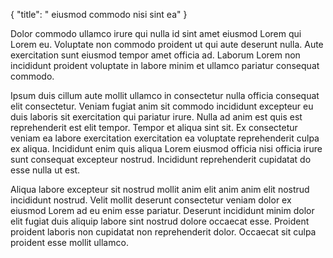 {
  "title": " eiusmod commodo nisi sint ea"
}

Dolor commodo ullamco irure qui nulla id sint amet eiusmod Lorem qui Lorem eu. Voluptate non commodo proident ut qui aute deserunt nulla. Aute exercitation sunt eiusmod tempor amet officia ad. Laborum Lorem non incididunt proident voluptate in labore minim et ullamco pariatur consequat commodo.

Ipsum duis cillum aute mollit ullamco in consectetur nulla officia consequat elit consectetur. Veniam fugiat anim sit commodo incididunt excepteur eu duis laboris sit exercitation qui pariatur irure. Nulla ad anim est quis est reprehenderit est elit tempor. Tempor et aliqua sint sit. Ex consectetur veniam ea labore exercitation exercitation ea voluptate reprehenderit culpa ex aliqua. Incididunt enim quis aliqua Lorem eiusmod officia nisi officia irure sunt consequat excepteur nostrud. Incididunt reprehenderit cupidatat do esse nulla ut est.

Aliqua labore excepteur sit nostrud mollit anim elit anim anim elit nostrud incididunt nostrud. Velit mollit deserunt consectetur veniam dolor ex eiusmod Lorem ad eu enim esse pariatur. Deserunt incididunt minim dolor elit fugiat duis aliquip labore sint nostrud dolore occaecat esse. Proident proident laboris non cupidatat non reprehenderit dolor. Occaecat sit culpa proident esse mollit ullamco.